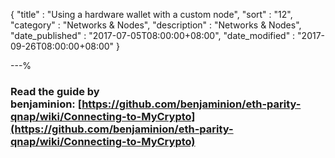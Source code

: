 {
"title"       : "Using a hardware wallet with a custom node",
"sort"        : "12",
"category"    : "Networks & Nodes",
"description" : "Networks & Nodes",
"date_published" : "2017-07-05T08:00:00+08:00",
"date_modified"  : "2017-09-26T08:00:00+08:00"
}

---%


### Read the guide by benjaminion: [https://github.com/benjaminion/eth-parity-qnap/wiki/Connecting-to-MyCrypto](https://github.com/benjaminion/eth-parity-qnap/wiki/Connecting-to-MyCrypto)

